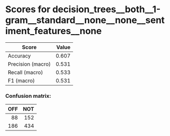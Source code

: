# Scores for decision_trees__both__1-gram__standard__none__none__sentiment_features__none
|      Score      |Value|
|-----------------|----:|
|Accuracy         |0.607|
|Precision (macro)|0.531|
|Recall (macro)   |0.533|
|F1 (macro)       |0.531|

### Confusion matrix:
|OFF|NOT|
|--:|--:|
| 88|152|
|186|434|
